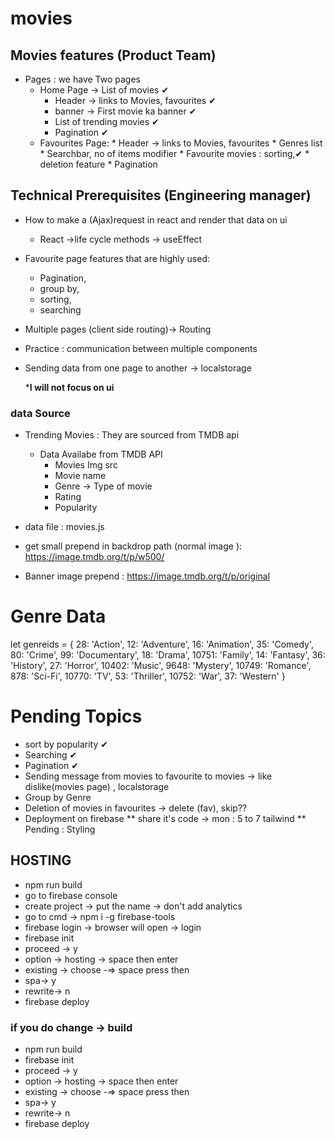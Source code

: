 # movies
## Movies features (Product Team)
* Pages : we have Two pages 
    * Home  Page -> List of movies ✔
        * Header -> links to Movies, favourites ✔
        * banner -> First movie ka banner ✔
        * List of trending movies  ✔
        * Pagination ✔
  * Favourites Page:
        * Header -> links to Movies, favourites
        * Genres list 
        * Searchbar, no of items modifier
        * Favourite movies : sorting,✔
        * deletion feature 
        * Pagination
## Technical Prerequisites (Engineering manager)
* How to make a (Ajax)request in react and render that data on ui
  * React ->life cycle methods -> useEffect
* Favourite page features that are highly used: 
  * Pagination,
  * group by,
  * sorting,
  * searching
* Multiple pages (client side routing)-> Routing 
* Practice : communication between multiple components
* Sending data from one page to another -> localstorage 

  ***I will not focus on ui**

### data Source 
* Trending Movies : They are sourced from TMDB api 
  * Data Availabe from TMDB API 
      * Movies Img src 
      * Movie name 
      * Genre -> Type of movie
      * Rating 
      * Popularity
  
* data file : movies.js
* get small prepend in backdrop path (normal image ): https://image.tmdb.org/t/p/w500/
* Banner image prepend : https://image.tmdb.org/t/p/original

# Genre Data 
 let genreids = {
    28: 'Action',
    12: 'Adventure',
    16: 'Animation', 35: 'Comedy', 80: 'Crime', 99: 'Documentary', 18: 'Drama', 10751: 'Family', 14: 'Fantasy', 36: 'History',
    27: 'Horror', 10402: 'Music', 9648: 'Mystery', 10749: 'Romance', 878: 'Sci-Fi', 10770: 'TV', 53: 'Thriller', 10752: 'War', 37: 'Western'
  }

# Pending Topics
  * sort by popularity ✔
  * Searching ✔
  * Pagination ✔
  * Sending message from movies to favourite to movies -> like dislike(movies page) ,  localstorage
  * Group by Genre  
  * Deletion of movies in favourites -> delete (fav), skip?? 
  * Deployment on firebase 
** share it's code -> mon : 5 to 7 tailwind 
** Pending : Styling  

## HOSTING 
* npm run build
* go to firebase console
* create project  -> put the name -> don't add analytics
* go to cmd -> npm i -g firebase-tools 
* firebase login -> browser will open -> login
* firebase init
* proceed -> y
* option -> hosting -> space  then enter
* existing -> choose -=> space press then
* spa-> y
* rewrite-> n
* firebase deploy

### if you do change -> build
* npm run build
* firebase init
* proceed -> y
* option -> hosting -> space  then enter
* existing -> choose -=> space press then
* spa-> y
* rewrite-> n
* firebase deploy



   




